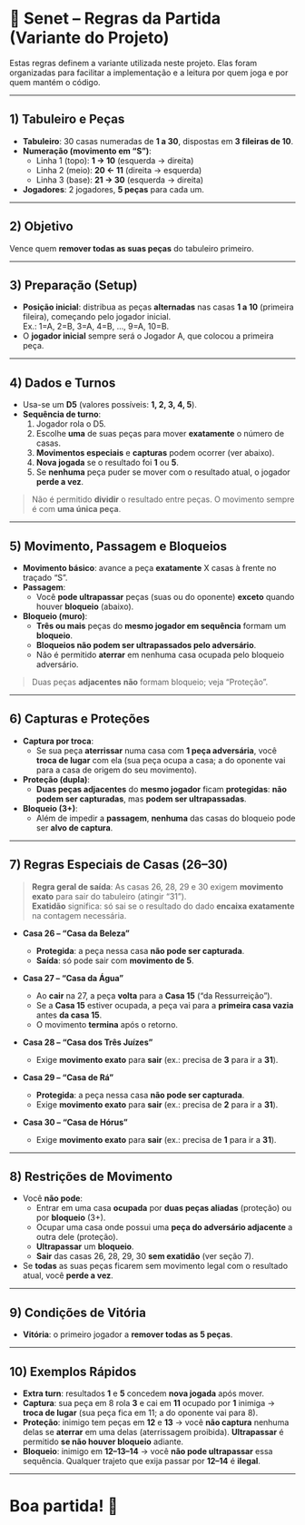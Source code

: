 # 🎲 Senet – Regras da Partida (Variante do Projeto)

Estas regras definem a variante utilizada neste projeto. Elas foram organizadas para facilitar a implementação e a leitura por quem joga e por quem mantém o código.

---

## 1) Tabuleiro e Peças

- **Tabuleiro**: 30 casas numeradas de **1 a 30**, dispostas em **3 fileiras de 10**.
- **Numeração (movimento em “S”)**:
    - Linha 1 (topo): **1 → 10** (esquerda → direita)
    - Linha 2 (meio): **20 ← 11** (direita → esquerda)
    - Linha 3 (base): **21 → 30** (esquerda → direita)
- **Jogadores**: 2 jogadores, **5 peças** para cada um.


---

## 2) Objetivo

Vence quem **remover todas as suas peças** do tabuleiro primeiro.

---

## 3) Preparação (Setup)

- **Posição inicial**: distribua as peças **alternadas** nas casas **1 a 10** (primeira fileira), começando pelo jogador inicial.  
  Ex.: 1=A, 2=B, 3=A, 4=B, …, 9=A, 10=B.
- O **jogador inicial** sempre será o Jogador A, que colocou a primeira peça.


---

## 4) Dados e Turnos

- Usa-se um **D5** (valores possíveis: **1, 2, 3, 4, 5**).
- **Sequência de turno**:
    1. Jogador rola o D5.
    2. Escolhe **uma** de suas peças para mover **exatamente** o número de casas.
    3. **Movimentos especiais** e **capturas** podem ocorrer (ver abaixo).
    4. **Nova jogada** se o resultado foi **1** ou **5**.
    5. Se **nenhuma** peça puder se mover com o resultado atual, o jogador **perde a vez**.

> Não é permitido **dividir** o resultado entre peças. O movimento sempre é com **uma única peça**.

---

## 5) Movimento, Passagem e Bloqueios

- **Movimento básico**: avance a peça **exatamente** X casas à frente no traçado “S”.
- **Passagem**:
    - Você **pode ultrapassar** peças (suas ou do oponente) **exceto** quando houver **bloqueio** (abaixo).
- **Bloqueio (muro)**:
    - **Três ou mais** peças do **mesmo jogador em sequência** formam um **bloqueio**.
    - **Bloqueios não podem ser ultrapassados pelo adversário**.
    - Não é permitido **aterrar** em nenhuma casa ocupada pelo bloqueio adversário.

> Duas peças **adjacentes** **não** formam bloqueio; veja “Proteção”.

---

## 6) Capturas e Proteções

- **Captura por troca**:
    - Se sua peça **aterrissar** numa casa com **1 peça adversária**, você **troca de lugar** com ela (sua peça ocupa a casa; a do oponente vai para a casa de origem do seu movimento).
- **Proteção (dupla)**:
    - **Duas peças adjacentes** do **mesmo jogador** ficam **protegidas**: **não podem ser capturadas**, mas **podem ser ultrapassadas**.
- **Bloqueio (3+)**:
    - Além de impedir a **passagem**, **nenhuma** das casas do bloqueio pode ser **alvo de captura**.

---

## 7) Regras Especiais de Casas (26–30)

> **Regra geral de saída**: As casas 26, 28, 29 e 30 exigem **movimento exato** para sair do tabuleiro (atingir “31”).  
> **Exatidão** significa: só sai se o resultado do dado **encaixa exatamente** na contagem necessária.

- **Casa 26 – “Casa da Beleza”**
    - **Protegida**: a peça nessa casa **não pode ser capturada**.
    - **Saída**: só pode sair com **movimento de 5**.

- **Casa 27 – “Casa da Água”**
    - Ao **cair** na 27, a peça **volta** para a **Casa 15** (“da Ressurreição”).
    - Se a **Casa 15** estiver ocupada, a peça vai para a **primeira casa vazia** antes **da casa 15**.
    - O movimento **termina** após o retorno.

- **Casa 28 – “Casa dos Três Juízes”**
    - Exige **movimento exato** para **sair** (ex.: precisa de **3** para ir a **31**).

- **Casa 29 – “Casa de Rá”**
  - **Protegida**: a peça nessa casa **não pode ser capturada**. 
  - Exige **movimento exato** para **sair** (ex.: precisa de **2** para ir a **31**).

- **Casa 30 – “Casa de Hórus”**
    - Exige **movimento exato** para **sair** (ex.: precisa de **1** para ir a **31**).

---

## 8) Restrições de Movimento

- Você **não pode**:
    - Entrar em uma casa **ocupada** por **duas peças aliadas** (proteção) ou por **bloqueio** (3+).
    - Ocupar uma casa onde possui uma **peça do adversário adjacente** a outra dele (proteção).
    - **Ultrapassar** um **bloqueio**.
    - **Sair** das casas 26, 28, 29, 30 **sem exatidão** (ver seção 7).
- Se **todas** as suas peças ficarem sem movimento legal com o resultado atual, você **perde a vez**.

---

## 9) Condições de Vitória

- **Vitória**: o primeiro jogador a **remover todas as 5 peças**.

---

## 10) Exemplos Rápidos

- **Extra turn**: resultados **1** e **5** concedem **nova jogada** após mover.
- **Captura**: sua peça em 8 rola **3** e cai em **11** ocupado por **1** inimiga → **troca de lugar** (sua peça fica em 11; a do oponente vai para 8).
- **Proteção**: inimigo tem peças em **12** e **13** → você **não captura** nenhuma delas se **aterrar** em uma delas (aterrissagem proibida). **Ultrapassar** é permitido **se não houver bloqueio** adiante.
- **Bloqueio**: inimigo em **12–13–14** → você **não pode ultrapassar** essa sequência. Qualquer trajeto que exija passar por **12–14** é **ilegal**.

---

# Boa partida! 🏁
